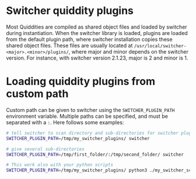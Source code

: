 # Switcher quiddity plugins 

Most Quiddities are compiled as shared object files and loaded by switcher during instantiation. When the switcher library is loaded, plugins are loaded from the default plugin path, where switcher installation copies these shared object files. These files are usually located at `/usr/local/switcher-<major>.<minor>/plugins/`, where major and minor  depends on the switcher version. For instance, with switcher version 2.1.23, major is 2 and minor is 1.

# Loading quiddity plugins from custom path

Custom path can be given to switcher using the `SWITCHER_PLUGIN_PATH` environment variable. Multiple paths can be specified, and must be separated with a `:`. Here follows some examples:

```bash
# tell switcher to scan directory and sub-directories for switcher plugins
SWITCHER_PLUGIN_PATH=/tmp/my_switcher_plugins/ switcher

# give several sub-directories
SWITCHER_PLUGIN_PATH=/tmp/first_folder/:/tmp/second_folder/ switcher

# This work also with your python scripts
SWITCHER_PLUGIN_PATH=/tmp/my_switcher_plugins/ python3 ./my_switcher_script.py
```
